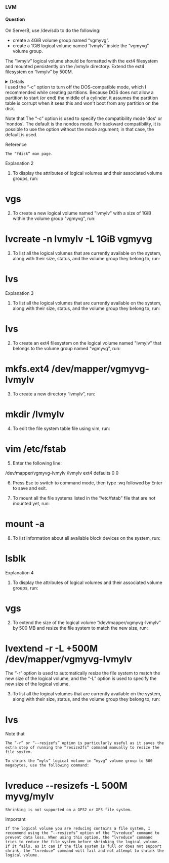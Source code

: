### LVM

#### Question

On ServerB, use /dev/sdb to do the following:

- create a 4GiB volume group named “vgmyvg”.
- create a 1GiB logical volume named “lvmylv” inside the “vgmyvg” volume group.

The “lvmylv” logical volume should be formatted with the ext4 filesystem and mounted persistently on the /lvmylv directory.
Extend the ext4 filesystem on “lvmylv” by 500M.

<details>


1. To list information about all available block devices on the system, run:
```
lsblk
```
2. To create a partition table on the block device "/dev/sdb" using the fdisk utility, run:
```
fdisk -c /dev/sdb
```
The "-c" option enables compatibility mode, which ensures that the partition table is compatible with older operating systems.


- n //new partition
- p //partition type: "p" for primary
- 1 //partition number
-  Press Enter to confirm the first default sector
- +4GiB // Last sector or required size
- l //List known partition types
- t // Change a partition type
- 8e // partition type code
- p //print the partition table
- w //To write the table to disk and exit

- To list all the available disk partitions and their related information, run:
```
fdisk -l
```

14. to display a summary of the physical volumes (PVs) on the system, run:
``
pvs

15. To initialize the physical volume “/dev/sdb1” for use by LVM to be allowed for use in a volume group (VG), run:
```
pvcreate /dev/sdb1
```
16. To verify, run:
```
pvs
```
17. To display the attributes of logical volumes and their associated volume groups, run:
```
vgs
```
18. To create a new volume group named "vgmyvg" and adds the physical volume /dev/sdb1 to it, run:
```
vgcreate vgmyvg /dev/sdb1
```
19. To verify, run:
```
vgs
```
</details>

<Regarding>  
    I used the “-c” option to turn off the DOS-compatible mode, which I recommended while creating partitions. Because DOS does not allow a partition to start (or end) the middle of a cylinder, it assumes the partition table is corrupt when it sees this and won't boot from any partition on the disk.

Note that
    The “-c” option is used to specify the compatibility mode 'dos' or 'nondos'. The default is the nondos mode.
    For backward compatibility, it is possible to use the option without the mode argument; in that case, the default is used.
</Regarding>  

Reference

    The “fdisk” man page.


Explanation 2

1. To display the attributes of logical volumes and their associated volume groups, run:

# vgs

2. To create a new logical volume named "lvmylv" with a size of 1GiB within the volume group "vgmyvg", run:

# lvcreate -n lvmylv -L 1GiB vgmyvg

3. To list all the logical volumes that are currently available on the system, along with their size, status, and the volume group they belong to, run:

# lvs


Explanation 3

1. To list all the logical volumes that are currently available on the system, along with their size, status, and the volume group they belong to, run:

# lvs

2. To create an ext4 filesystem on the logical volume named "lvmylv" that belongs to the volume group named "vgmyvg", run:

# mkfs.ext4 /dev/mapper/vgmyvg-lvmylv

3. To create a new directory “lvmylv”, run:

# mkdir /lvmylv

4. To edit the file system table file using vim, run:

# vim /etc/fstab

5. Enter the following line:

/dev/mapper/vgmyvg-lvmylv /lvmylv ext4 defaults 0 0

6. Press Esc to switch to command mode, then type :wq followed by Enter to save and exit.

7. To mount all the file systems listed in the “/etc/fstab” file that are not mounted yet, run:

# mount -a

8. To list information about all available block devices on the system, run:

# lsblk


Explanation 4

1. To display the attributes of logical volumes and their associated volume groups, run:

# vgs

2. To extend the size of the logical volume “/dev/mapper/vgmyvg-lvmylv” by 500 MB and resize the file system to match the new size, run:

# lvextend -r -L +500M /dev/mapper/vgmyvg-lvmylv

The “-r” option is used to automatically resize the file system to match the new size of the logical volume, and the “-L” option is used to specify the new size of the logical volume.

3. To list all the logical volumes that are currently available on the system, along with their size, status, and the volume group they belong to, run:

# lvs


Note that

    The “-r” or “--resizefs” option is particularly useful as it saves the extra step of running the “resize2fs” command manually to resize the file system.

    To shrink the “mylv” logical volume in “myvg” volume group to 500 megabytes, use the following command:

# lvreduce --resizefs -L 500M myvg/mylv

    Shrinking is not supported on a GFS2 or XFS file system.

Important

    If the logical volume you are reducing contains a file system, I recommend using the “--resizefs” option of the “lvreduce” command to prevent data loss. When using this option, the “lvreduce” command tries to reduce the file system before shrinking the logical volume. If it fails, as it can if the file system is full or does not support shrink, the “lvreduce” command will fail and not attempt to shrink the logical volume.